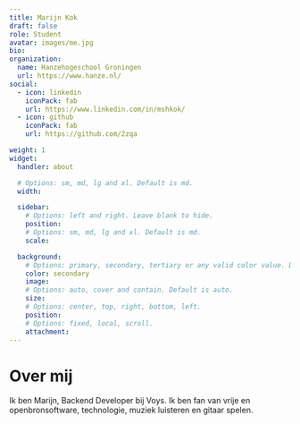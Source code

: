 ```yaml
---
title: Marijn Kok
draft: false
role: Student
avatar: images/me.jpg
bio:
organization:
  name: Hanzehogeschool Groningen
  url: https://www.hanze.nl/
social:
  - icon: linkedin
    iconPack: fab
    url: https://www.linkedin.com/in/mshkok/
  - icon: github
    iconPack: fab
    url: https://github.com/2zqa

weight: 1
widget:
  handler: about

  # Options: sm, md, lg and xl. Default is md.
  width:

  sidebar:
    # Options: left and right. Leave blank to hide.
    position:
    # Options: sm, md, lg and xl. Default is md.
    scale:

  background:
    # Options: primary, secondary, tertiary or any valid color value. Default is primary.
    color: secondary
    image:
    # Options: auto, cover and contain. Default is auto.
    size:
    # Options: center, top, right, bottom, left.
    position:
    # Options: fixed, local, scroll.
    attachment:
---
```


# Over mij

Ik ben Marijn, Backend Developer bij Voys. Ik ben fan van vrije en openbronsoftware, technologie, muziek luisteren en gitaar spelen.
